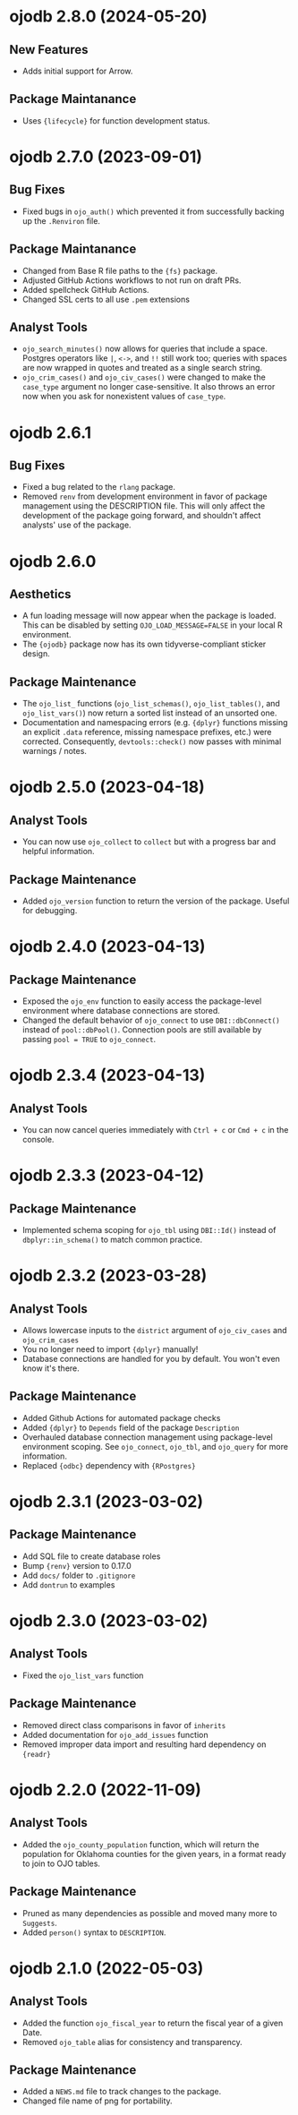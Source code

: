 # ojodb 2.8.0 (2024-05-20)

## New Features
- Adds initial support for Arrow.

## Package Maintanance
- Uses `{lifecycle}` for function development status.

# ojodb 2.7.0 (2023-09-01)

## Bug Fixes
- Fixed bugs in `ojo_auth()` which prevented it from successfully backing up the `.Renviron` file.

## Package Maintanance
- Changed from Base R file paths to the `{fs}` package.
- Adjusted GitHub Actions workflows to not run on draft PRs.
- Added spellcheck GitHub Actions.
- Changed SSL certs to all use `.pem` extensions

## Analyst Tools
- `ojo_search_minutes()` now allows for queries that include a space. Postgres operators like `|`, `<->`, and `!!` still work too; queries with spaces are now wrapped in quotes and treated as a single search string.
- `ojo_crim_cases()` and `ojo_civ_cases()` were changed to make the `case_type` argument no longer case-sensitive. It also throws an error now when you ask for nonexistent values of `case_type`.

# ojodb 2.6.1

## Bug Fixes
- Fixed a bug related to the `rlang` package.
- Removed `renv` from development environment in favor of package management using the DESCRIPTION file. This will only affect the development of the package going forward, and shouldn't affect analysts' use of the package.

# ojodb 2.6.0

## Aesthetics
- A fun loading message will now appear when the package is loaded. This can be disabled by setting `OJO_LOAD_MESSAGE=FALSE` in your local R environment.
- The `{ojodb}` package now has its own tidyverse-compliant sticker design.

## Package Maintenance
- The `ojo_list_` functions (`ojo_list_schemas()`, `ojo_list_tables()`, and `ojo_list_vars()`) now return a sorted list instead of an unsorted one.
- Documentation and namespacing errors (e.g. `{dplyr}` functions missing an explicit `.data` reference, missing namespace prefixes, etc.) were corrected. Consequently, `devtools::check()` now passes with minimal warnings / notes.

# ojodb 2.5.0 (2023-04-18)

## Analyst Tools
- You can now use `ojo_collect` to `collect` but with a progress bar and helpful information.

## Package Maintenance
- Added `ojo_version` function to return the version of the package. Useful for debugging.

# ojodb 2.4.0 (2023-04-13)

## Package Maintenance
- Exposed the `ojo_env` function to easily access the package-level environment where database connections are stored.
- Changed the default behavior of `ojo_connect` to use `DBI::dbConnect()` instead of `pool::dbPool()`. Connection pools are still available by passing `pool = TRUE` to `ojo_connect`.

# ojodb 2.3.4 (2023-04-13)

## Analyst Tools
- You can now cancel queries immediately with `Ctrl + c` or `Cmd + c` in the console.

# ojodb 2.3.3 (2023-04-12)

## Package Maintenance
- Implemented schema scoping for `ojo_tbl` using `DBI::Id()` instead of `dbplyr::in_schema()` to match common practice.

# ojodb 2.3.2 (2023-03-28)

## Analyst Tools
- Allows lowercase inputs to the `district` argument of `ojo_civ_cases` and `ojo_crim_cases`
- You no longer need to import `{dplyr}` manually!
- Database connections are handled for you by default. You won't even know it's there.

## Package Maintenance
- Added Github Actions for automated package checks
- Added `{dplyr}` to `Depends` field of the package `Description`
- Overhauled database connection management using package-level environment scoping. See `ojo_connect`, `ojo_tbl`, and `ojo_query` for more information.
- Replaced `{odbc}` dependency with `{RPostgres}`

# ojodb 2.3.1 (2023-03-02)

## Package Maintenance
- Add SQL file to create database roles
- Bump `{renv}` version to 0.17.0
- Add `docs/` folder to `.gitignore`
- Add `dontrun` to examples

# ojodb 2.3.0 (2023-03-02)

## Analyst Tools
- Fixed the `ojo_list_vars` function

## Package Maintenance
- Removed direct class comparisons in favor of `inherits`
- Added documentation for `ojo_add_issues` function
- Removed improper data import and resulting hard dependency on `{readr}`

# ojodb 2.2.0 (2022-11-09)

## Analyst Tools
* Added the `ojo_county_population` function, which will return the population for Oklahoma counties for the given years, in a format ready to join to OJO tables.

## Package Maintenance
* Pruned as many dependencies as possible and moved many more to `Suggests`.
* Added `person()` syntax to `DESCRIPTION`.

# ojodb 2.1.0 (2022-05-03)

## Analyst Tools

* Added the function `ojo_fiscal_year` to return the fiscal year of a given Date.
* Removed `ojo_table` alias for consistency and transparency.

## Package Maintenance
* Added a `NEWS.md` file to track changes to the package.
* Changed file name of png for portability.
